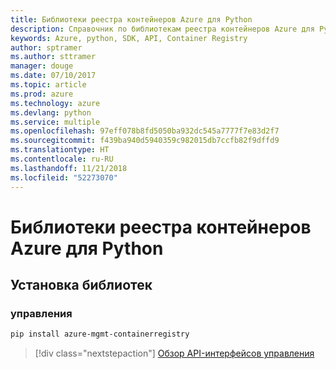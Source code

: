 ```yaml
---
title: Библиотеки реестра контейнеров Azure для Python
description: Справочник по библиотекам реестра контейнеров Azure для Python
keywords: Azure, python, SDK, API, Container Registry
author: sptramer
ms.author: sttramer
manager: douge
ms.date: 07/10/2017
ms.topic: article
ms.prod: azure
ms.technology: azure
ms.devlang: python
ms.service: multiple
ms.openlocfilehash: 97eff078b8fd5050ba932dc545a7777f7e83d2f7
ms.sourcegitcommit: f439ba940d5940359c982015db7ccfb82f9dffd9
ms.translationtype: HT
ms.contentlocale: ru-RU
ms.lasthandoff: 11/21/2018
ms.locfileid: "52273070"
---
```

# <a name="azure-container-registry-libraries-for-python"></a>Библиотеки реестра контейнеров Azure для Python

## <a name="install-the-libraries"></a>Установка библиотек


### <a name="management"></a>управления

```bash
pip install azure-mgmt-containerregistry
```
> [!div class="nextstepaction"]
> [Обзор API-интерфейсов управления](/python/api/overview/azure/containerregistry/management)
